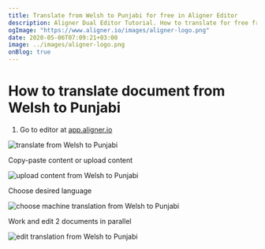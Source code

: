 ```yaml
---
title: Translate from Welsh to Punjabi for free in Aligner Editor
description: Aligner Dual Editor Tutorial. How to translate for free from Welsh to Punjabi. Aligner is multilingual document management platform. 
ogImage: "https://www.aligner.io/images/aligner-logo.png"
date: 2020-05-06T07:09:21+03:00
image: ../images/aligner-logo.png
onBlog: true
---
```


# How to translate document from Welsh to Punjabi

1. Go to editor at [app.aligner.io](https://app.aligner.io "Aligner App web page")

![translate from Welsh to Punjabi](../aligner-blank-editor.png "translate from Welsh to Punjabi")

Copy-paste content or upload content

![upload content from Welsh to Punjabi](../aligner-uploaded-document.png "upload content from Welsh to Punjabi")

Choose desired language

![choose machine translation from Welsh to Punjabi](../aligner-language-dropdown.png "choose machine translation from Welsh to Punjabi")

Work and edit 2 documents in parallel

![edit translation from Welsh to Punjabi](../aligner-double-sitded-editor.png "edit translation from Welsh to Punjabi")

